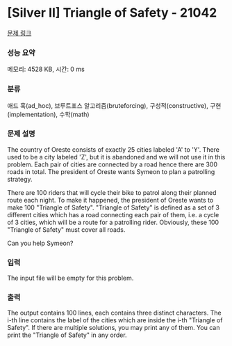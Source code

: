 # [Silver II] Triangle of Safety - 21042 

[문제 링크](https://www.acmicpc.net/problem/21042) 

### 성능 요약

메모리: 4528 KB, 시간: 0 ms

### 분류

애드 혹(ad_hoc), 브루트포스 알고리즘(bruteforcing), 구성적(constructive), 구현(implementation), 수학(math)

### 문제 설명

<p>The country of Oreste consists of exactly 25 cities labeled 'A' to 'Y'. There used to be a city labeled 'Z', but it is abandoned and we will not use it in this problem. Each pair of cities are connected by a road hence there are 300 roads in total. The president of Oreste wants Symeon to plan a patrolling strategy.</p>

<p>There are 100 riders that will cycle their bike to patrol along their planned route each night. To make it happened, the president of Oreste wants to make 100 "Triangle of Safety". "Triangle of Safety" is defined as a set of 3 different cities which has a road connecting each pair of them, i.e. a cycle of 3 cities, which will be a route for a patrolling rider. Obviously, these 100 "Triangle of Safety" must cover all roads.</p>

<p>Can you help Symeon?</p>

### 입력 

 <p>The input file will be empty for this problem.</p>

### 출력 

 <p>The output contains 100 lines, each contains three distinct characters. The i-th line contains the label of the cities which are inside the i-th "Triangle of Safety". If there are multiple solutions, you may print any of them. You can print the "Triangle of Safety" in any order.</p>

